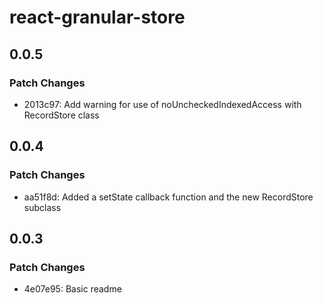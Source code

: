 # react-granular-store

## 0.0.5

### Patch Changes

- 2013c97: Add warning for use of noUncheckedIndexedAccess with RecordStore class

## 0.0.4

### Patch Changes

- aa51f8d: Added a setState callback function and the new RecordStore<T> subclass

## 0.0.3

### Patch Changes

- 4e07e95: Basic readme
